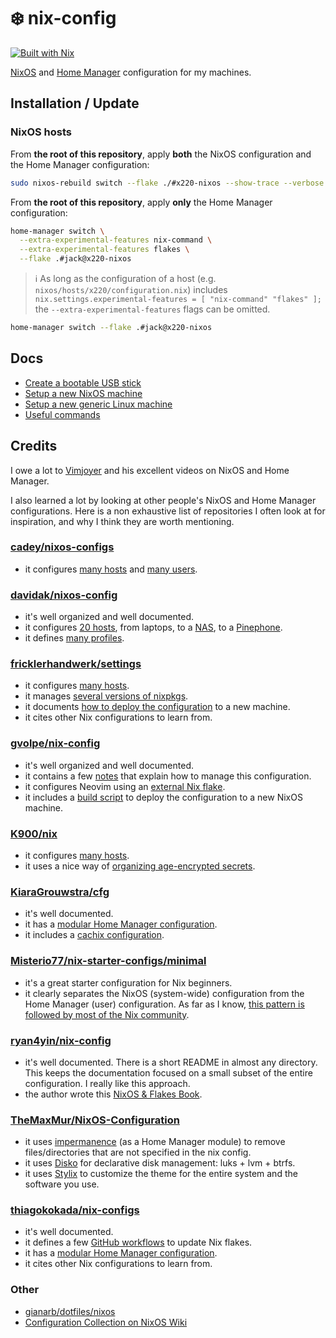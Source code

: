 # ❄️ nix-config

[![Built with Nix](https://img.shields.io/static/v1?logo=nixos&logoColor=white&label=&message=Built%20with%20Nix&color=41439a)](https://builtwithnix.org/)

[NixOS](https://nixos.org/) and [Home Manager](https://nixos.wiki/wiki/Home_Manager) configuration for my machines.

## Installation / Update

### NixOS hosts

From **the root of this repository**, apply **both** the NixOS configuration and the Home Manager configuration:

```sh
sudo nixos-rebuild switch --flake ./#x220-nixos --show-trace --verbose
```

From **the root of this repository**, apply **only** the Home Manager configuration:

```sh
home-manager switch \
  --extra-experimental-features nix-command \
  --extra-experimental-features flakes \
  --flake .#jack@x220-nixos
```

> ℹ️ As long as the configuration of a host (e.g. `nixos/hosts/x220/configuration.nix`) includes `nix.settings.experimental-features = [ "nix-command" "flakes" ];` the `--extra-experimental-features` flags can be omitted.

```sh
home-manager switch --flake .#jack@x220-nixos
```

## Docs

- [Create a bootable USB stick](./docs/create-bootable-USB-stick.md)
- [Setup a new NixOS machine](./docs/setup-new-nixos-machine.md)
- [Setup a new generic Linux machine](./docs/setup-new-generic-linux-machine.md)
- [Useful commands](./docs//useful-commands.md)

## Credits

I owe a lot to [Vimjoyer](https://www.youtube.com/@vimjoyer/videos) and his excellent videos on NixOS and Home Manager.

I also learned a lot by looking at other people's NixOS and Home Manager configurations. Here is a non exhaustive list of repositories I often look at for inspiration, and why I think they are worth mentioning.

### [cadey/nixos-configs](https://tulpa.dev/cadey/nixos-configs)

- it configures [many hosts](https://tulpa.dev/cadey/nixos-configs/src/branch/main/hosts) and [many users](https://tulpa.dev/cadey/nixos-configs/src/branch/main/common/users).

### [davidak/nixos-config](https://codeberg.org/davidak/nixos-config)

- it's well organized and well documented.
- it configures [20 hosts](https://codeberg.org/davidak/nixos-config/src/branch/main/machines), from laptops, to a [NAS](https://codeberg.org/davidak/nixos-config/src/branch/main/machines/nas), to a [Pinephone](https://codeberg.org/davidak/nixos-config/src/branch/main/machines/pinephone).
- it defines [many profiles](https://codeberg.org/davidak/nixos-config/src/branch/main/profiles).

### [fricklerhandwerk/settings](https://github.com/fricklerhandwerk/settings)

- it configures [many hosts](https://github.com/fricklerhandwerk/settings/tree/main/user/machines).
- it manages [several versions of nixpkgs](https://github.com/fricklerhandwerk/settings/tree/main/system/nixpkgs).
- it documents [how to deploy the configuration](https://github.com/fricklerhandwerk/settings/tree/main/user) to a new machine.
- it cites other Nix configurations to learn from.

### [gvolpe/nix-config](https://github.com/gvolpe/nix-config)

- it's well organized and well documented.
- it contains a few [notes](https://github.com/gvolpe/nix-config/tree/master/notes) that explain how to manage this configuration.
- it configures Neovim using an [external Nix flake](https://github.com/gvolpe/neovim-flake).
- it includes a [build script](https://github.com/gvolpe/nix-config/blob/master/build) to deploy the configuration to a new NixOS machine.

### [K900/nix](https://gitlab.com/K900/nix)

- it configures [many hosts](https://gitlab.com/K900/nix/-/tree/master/machines).
- it uses a nice way of [organizing age-encrypted secrets](https://gitlab.com/K900/nix/-/tree/master/secrets).

### [KiaraGrouwstra/cfg](https://github.com/KiaraGrouwstra/cfg)

- it's well documented.
- it has a [modular Home Manager configuration](https://github.com/KiaraGrouwstra/cfg/tree/main/home-manager/kiara).
- it includes a [cachix configuration](https://github.com/KiaraGrouwstra/cfg/tree/main/cachix).

### [Misterio77/nix-starter-configs/minimal](https://github.com/Misterio77/nix-starter-configs/tree/main/minimal)

- it's a great starter configuration for Nix beginners.
- it clearly separates the NixOS (system-wide) configuration from the Home Manager (user) configuration. As far as I know, [this pattern is followed by most of the Nix community](https://discourse.nixos.org/t/how-do-you-organize-your-configuration/7306).

### [ryan4yin/nix-config](https://github.com/ryan4yin/nix-config)

- it's well documented. There is a short README in almost any directory. This keeps the documentation focused on a small subset of the entire configuration. I really like this approach.
- the author wrote this [NixOS & Flakes Book](https://nixos-and-flakes.thiscute.world/preface).

### [TheMaxMur/NixOS-Configuration](https://github.com/TheMaxMur/NixOS-Configuration)

- it uses [impermanence](https://nixos.wiki/wiki/Impermanence) (as a Home Manager module) to remove files/directories that are not specified in the nix config.
- it uses [Disko](https://github.com/nix-community/disko) for declarative disk management: luks + lvm + btrfs.
- it uses [Stylix](https://github.com/danth/stylix) to customize the theme for the entire system and the software you use.

### [thiagokokada/nix-configs](https://github.com/thiagokokada/nix-configs)

- it's well documented.
- it defines a few [GitHub workflows](https://github.com/thiagokokada/nix-configs/tree/master/.github/workflows) to update Nix flakes.
- it has a [modular Home Manager configuration](https://github.com/thiagokokada/nix-configs/tree/master/home-manager).
- it cites other Nix configurations to learn from.

### Other

- [gianarb/dotfiles/nixos](https://github.com/gianarb/dotfiles/tree/main/nixos)
- [Configuration Collection on NixOS Wiki](https://nixos.wiki/wiki/Configuration_Collection)
